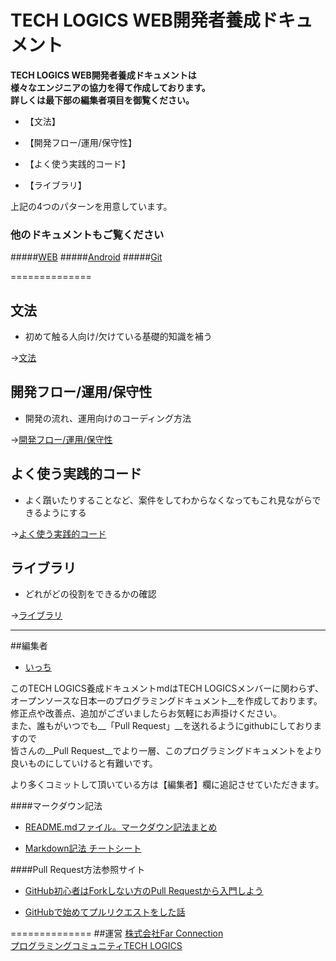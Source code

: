 # TECH LOGICS WEB開発者養成ドキュメント

__TECH LOGICS WEB開発者養成ドキュメントは  
様々なエンジニアの協力を得て作成しております。  
詳しくは最下部の編集者項目を御覧ください。__


* 【文法】

* 【開発フロー/運用/保守性】

* 【よく使う実践的コード】

* 【ライブラリ】

上記の4つのパターンを用意しています。

### 他のドキュメントもご覧ください
#####[WEB](https://github.com/techlogics/WEB_Document)
#####[Android](https://github.com/techlogics/Android_Document)
#####[Git](https://github.com/techlogics/Git_Document)

==============

## 文法

* 初めて触る人向け/欠けている基礎的知識を補う

->[文法](https://github.com/techlogics/WEB_Document/blob/master/grammar.md)


## 開発フロー/運用/保守性

* 開発の流れ、運用向けのコーディング方法

->[開発フロー/運用/保守性](https://github.com/techlogics/WEB_Document/blob/master/operation.md)


## よく使う実践的コード

* よく躓いたりすることなど、案件をしてわからなくなってもこれ見ながらできるようにする

->[よく使う実践的コード](https://github.com/techlogics/WEB_Document/blob/master/useful.md)

## ライブラリ

* どれがどの役割をできるかの確認

->[ライブラリ](https://github.com/techlogics/WEB_Document/blob/master/library.md)

---
##編集者

* [いっち](https://twitter.com/angu_lar)

このTECH LOGICS養成ドキュメントmdはTECH LOGICSメンバーに関わらず、  
オープンソースな日本一のプログラミングドキュメント__を作成しております。  
修正点や改善点、追加がございましたらお気軽にお声掛けください。  
また、誰もがいつでも__「Pull Request」__を送れるようにgithubにしておりますので  
皆さんの__Pull Request__でより一層、このプログラミングドキュメントをより良いものにしていけると有難いです。

より多くコミットして頂いている方は【編集者】欄に追記させていただきます。

####マークダウン記法

* [README.mdファイル。マークダウン記法まとめ](http://codechord.com/2012/01/readme-markdown/)

* [Markdown記法 チートシート](http://qiita.com/Qiita/items/c686397e4a0f4f11683d)

####Pull Request方法参照サイト

* [GitHub初心者はForkしない方のPull Requestから入門しよう](http://blog.qnyp.com/2013/05/28/pull-request-for-github-beginners/)

* [GitHubで始めてプルリクエストをした話](http://blog.9wick.com/2012/07/github-first-pul/)

==============
##運営
[株式会社Far Connection](http://farconnection.co.jp)  
[プログラミングコミュニティTECH LOGICS](http://techlogics.link)
